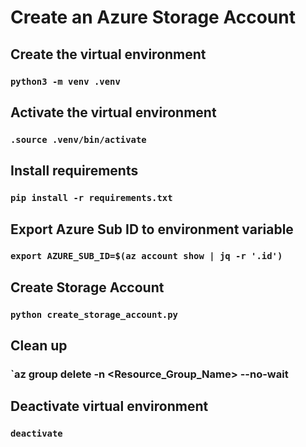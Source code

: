 # Create an Azure Storage Account

## Create the virtual environment

### `python3 -m venv .venv`

## Activate the virtual environment

### `.source .venv/bin/activate`

## Install requirements

### `pip install -r requirements.txt`

## Export Azure Sub ID to environment variable

### `export AZURE_SUB_ID=$(az account show | jq -r '.id')`

## Create Storage Account

### `python create_storage_account.py`

## Clean up

### `az group delete -n <Resource_Group_Name> --no-wait

## Deactivate virtual environment

### `deactivate`
